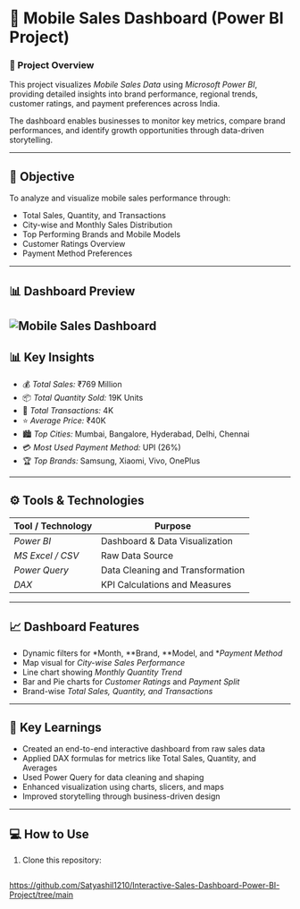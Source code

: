 # 📱 Mobile Sales Dashboard (Power BI Project)

### 🧾 Project Overview
This project visualizes *Mobile Sales Data* using *Microsoft Power BI*, providing detailed insights into brand performance, regional trends, customer ratings, and payment preferences across India.

The dashboard enables businesses to monitor key metrics, compare brand performances, and identify growth opportunities through data-driven storytelling.

---

## 🎯 Objective
To analyze and visualize mobile sales performance through:
- Total Sales, Quantity, and Transactions  
- City-wise and Monthly Sales Distribution  
- Top Performing Brands and Mobile Models  
- Customer Ratings Overview  
- Payment Method Preferences  

---
## 📊 Dashboard Preview
![Mobile Sales Dashboard](<img width="1367" height="720" alt="mobile_sales_dashboard" src="https://github.com/user-attachments/assets/36be2086-a973-4b48-b58f-ed24c05331eb" />
)
---

## 📊 Key Insights
- 💰 *Total Sales:* ₹769 Million  
- 📦 *Total Quantity Sold:* 19K Units  
- 🧾 *Total Transactions:* 4K  
- ⭐ *Average Price:* ₹40K  
- 🏙 *Top Cities:* Mumbai, Bangalore, Hyderabad, Delhi, Chennai  
- 💳 *Most Used Payment Method:* UPI (26%)  
- 🏆 *Top Brands:* Samsung, Xiaomi, Vivo, OnePlus  

---

## ⚙ Tools & Technologies
| Tool / Technology | Purpose |
|-------------------|----------|
| *Power BI* | Dashboard & Data Visualization |
| *MS Excel / CSV* | Raw Data Source |
| *Power Query* | Data Cleaning and Transformation |
| *DAX* | KPI Calculations and Measures |

---

## 📈 Dashboard Features
- Dynamic filters for *Month, **Brand, **Model, and **Payment Method*  
- Map visual for *City-wise Sales Performance*  
- Line chart showing *Monthly Quantity Trend*  
- Bar and Pie charts for *Customer Ratings* and *Payment Split*  
- Brand-wise *Total Sales, Quantity, and Transactions*  

---

## 🧠 Key Learnings
- Created an end-to-end interactive dashboard from raw sales data  
- Applied DAX formulas for metrics like Total Sales, Quantity, and Averages  
- Used Power Query for data cleaning and shaping  
- Enhanced visualization using charts, slicers, and maps  
- Improved storytelling through business-driven design  

---

## 💻 How to Use
1. Clone this repository:
   ```bash
 https://github.com/Satyashil1210/Interactive-Sales-Dashboard-Power-BI-Project/tree/main
